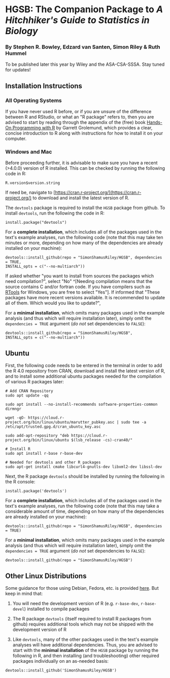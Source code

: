 # HGSB: The Companion Package to *A Hitchhiker's Guide to Statistics in Biology*
### By Stephen R. Bowley, Edzard van Santen, Simon Riley & Ruth Hummel

To be published later this year by Wiley and the ASA-CSA-SSSA. Stay tuned for updates!

## Installation Instructions

### All Operating Systems

If you have never used R before, or if you are unsure of the difference between R and RStudio, or what an "R package" refers to, then you are advised to start by reading through the appendix of the (free) book [Hands-On Programming with R](https://rstudio-education.github.io/hopr/starting.html) by Garrett Grolemund, which provides a clear, concise introduction to R along with instructions for how to install it on your computer. 

### Windows and Mac

Before proceeding further, it is advisable to make sure you have a recent (>4.0.0) version of R installed. This can be checked by running the following code in R:

```
R.version$version.string
```

If need be, navigate to [https://cran.r-project.org/](https://cran.r-project.org/) to download and install the latest version of R.

The `devtools` package is required to install the `HGSB` package from github. To install `devtools`, run the following the code in R:

```
install.package("devtools")
```

For a **complete installation**, which includes all of the packages used in the text's example analyses, run the following code (note that this may take ten minutes or more, depending on how many of the dependencies are already installed on your machine):

```
devtools::install_github(repo = "SimonShamusRiley/HGSB", dependencies = TRUE,                                                      INSTALL_opts = c("--no-multiarch"))
```

If asked whether "you want to install from sources the packages which need compilation?", 
select "No" ^[Needing compilation means that the source contains C and/or fortran code. If you have compilers such as [RTools](https://cran.r-project.org/bin/windows/Rtools/) for Windows, you are free to select "Yes"]. If informed that "These packages have more recent versions available. 
It is recommended to update all of them. Which would you like to update?", 

For a **minimal installation**, which omits many packages used in the example analysis (and thus which will require installation later), simply omit the `dependencies = TRUE` argument (*do not* set dependencies to `FALSE`):

```
devtools::install_github(repo = "SimonShamusRiley/HGSB",                                                                           INSTALL_opts = c("--no-multiarch"))
```

## Ubuntu

First, the following code needs to be entered in the terminal in order to add the R 4.0 repository from CRAN, download and install the latest version of R, and to install some additional ubuntu packages needed for the compilation of various R packages later:

```
# Add CRAN Repository
sudo apt update -qq

sudo apt install --no-install-recommends software-properties-common dirmngr

wget -qO- https://cloud.r-project.org/bin/linux/ubuntu/marutter_pubkey.asc | sudo tee -a /etc/apt/trusted.gpg.d/cran_ubuntu_key.asc

sudo add-apt-repository "deb https://cloud.r-project.org/bin/linux/ubuntu $(lsb_release -cs)-cran40/"

# Install R
sudo apt install r-base r-base-dev

# Needed for devtools and other R packages
sudo apt-get install cmake libcurl4-gnutls-dev libxml2-dev libssl-dev
```

Next, the R package `devtools` should be installed by running the following in the R console:

```
install.package('devtools')
```

For a **complete installation**, which includes all of the packages used in the text's example analyses, run the following code (note that this may take a considerable amount of time, depending on how many of the dependencies are already installed on your machine):

```
devtools::install_github(repo = "SimonShamusRiley/HGSB", dependencies = TRUE)
```

For a **minimal installation**, which omits many packages used in the example analysis (and thus which will require installation later), simply omit the `dependencies = TRUE` argument (*do not* set dependencies to `FALSE`):

```
devtools::install_github(repo = "SimonShamusRiley/HGSB")
```

## Other Linux Distributions

Some guidance for those using Debian, Fedora, etc. is provided [here](https://cloud.r-project.org/bin/linux/). But keep in mind that:

1) You will need the development version of R (e.g. `r-base-dev`, `r-base-devel`) installed to compile packages

2) The R package `devtools` (itself required to install R packages from github) requires additional tools which may not be shipped with the development version of R

3) Like `devtools`, many of the other packages used in the text's example analyses will have additional dependencies. Thus, you are advised to start with the **minimal installation** of the `HGSB` package by running the following in R, and then installing (and troubleshooting) other required packages individually on an as-needed basis:

```
devtools::install_github('SimonShamusRiley/HGSB')
```













